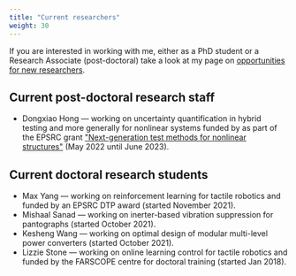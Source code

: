 ```yaml
---
title: "Current researchers"
weight: 30
---
```


If you are interested in working with me, either as a PhD student or a Research Associate (post-doctoral) take a look at my page on [opportunities for new researchers](../new-researchers/).

## Current post-doctoral research staff

* Dongxiao Hong &mdash; working on uncertainty quantification in hybrid testing and more generally for nonlinear systems funded by as part of the EPSRC grant ["Next-generation test methods for nonlinear structures"](https://gow.epsrc.ukri.org/NGBOViewGrant.aspx?GrantRef=EP/P019323/1) (May 2022 until June 2023).

## Current doctoral research students

* Max Yang &mdash; working on reinforcement learning for tactile robotics and funded by an EPSRC DTP award (started November 2021).
* Mishaal Sanad &mdash; working on inerter-based vibration suppression for pantographs (started October 2021).
* Kesheng Wang &mdash; working on optimal design of modular multi-level power converters (started October 2021).
* Lizzie Stone &mdash; working on online learning control for tactile robotics and funded by the FARSCOPE centre for doctoral training (started Jan 2018).
